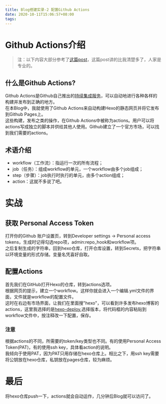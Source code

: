 ```yaml
---
title: Blog搭建实录-2 配置Github Actions
date: 2020-10-11T15:06:57+08:00
tags:
---
```

# Github Actions介绍
> 注：以下内容大部分参考了[这篇post](http://www.ruanyifeng.com/blog/2019/09/getting-started-with-github-actions.html)，这篇post讲的比我清楚多了，人家是专业的。
## 什么是Github Actions?
Github Actions是Github自己推出的[持续集成服务](http://www.ruanyifeng.com/blog/2015/09/continuous-integration.html)，可以自动地进行各种各样的构建并发布到正确的地方。     
在本Blog中，我就使用了Github Actions来自动构建Hexo的静态网页并将它发布到Github Pages上。    
这些构建，发布之类的操作，在Github Actions中被称为actions。用户可以将actions写成独立的脚本并供给其他人使用。Github建立了一个官方市场，可以找到我们需要的actions。
## 术语介绍
+ workflow（工作流）：指运行一次的所有流程；
+ job（任务）：组成workflow的单元，一个workflow由多个job组成；
+ step（步骤）：job执行时执行的单元，由多个action组成；
+ action：这就不多说了吧。

# 实战
## 获取 Personal Access Token
打开你的Github 账户设置页，转到Developer settings -> Personal access tokens，生成时记得勾选repo项，admin:repo_hook和workflow项。    
之后复制生成的字符串，回到hexo仓库，打开仓库设置，转到Secrets，把字符串以环境变量的形式存储。变量名凭喜好自取。
## 配置Actions
首先我们在GitHub打开Hexo的仓库，转到actions选项。      
根据网页的提示，建立一个workflow。这样你就会进入一个编辑.yml文件的界面，文件就是workflow的配置文件。    
这时在右边有市场界面，让我们在里面搜"hexo"，可以看到许多发布hexo博客的actions，这里我选择的是[hexo-deploy](https://github.com/Solybum/hexo-deploy),选择版本，将代码框的内容粘贴到workflow文件中，按注释改一下配置，保存。
### 注意
根据actions的不同，所需要的token/key类型也不同。有的使用Personal Access Token(PAT)，有的使用ssh key，具体看action的说明。    
我倾向于使用PAT，因为PAT只用存储在hexo仓库上。相比之下，用ssh key需要将公钥放在hexo仓库，私钥放在pages仓库，较为麻烦。
# 最后
将hexo仓库push一下，actions就会自动运作，几分钟后Blog就可以访问了。